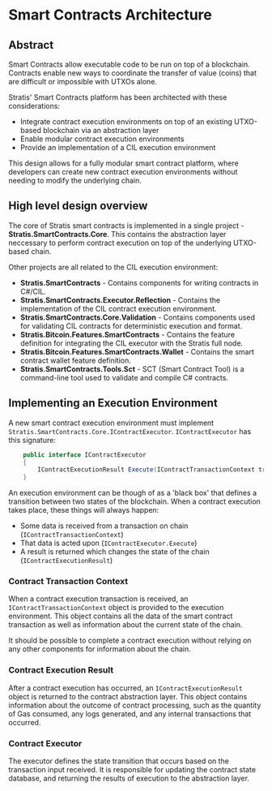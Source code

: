 # Smart Contracts Architecture

## Abstract

Smart Contracts allow executable code to be run on top of a blockchain. Contracts enable new ways to coordinate the transfer of value (coins) that are difficult or impossible with UTXOs alone.

Stratis' Smart Contracts platform has been architected with these considerations:
- Integrate contract execution environments on top of an existing UTXO-based blockchain via an abstraction layer
- Enable modular contract execution environments
- Provide an implementation of a CIL execution environment

This design allows for a fully modular smart contract platform, where developers can create new contract execution environments without needing to modify the underlying chain.

## High level design overview

The core of Stratis smart contracts is implemented in a single project - **Stratis.SmartContracts.Core**. This contains the abstraction layer neccessary to perform contract execution on top of the underlying UTXO-based chain.

Other projects are all related to the CIL execution environment:
* **Stratis.SmartContracts** - Contains components for writing contracts in C#/CIL.
* **Stratis.SmartContracts.Executor.Reflection** - Contains the implementation of the CIL contract execution environment.
* **Stratis.SmartContracts.Core.Validation** - Contains components used for validating CIL contracts for deterministic execution and format.
* **Stratis.Bitcoin.Features.SmartContracts** - Contains the feature definition for integrating the CIL executor with the Stratis full node.
* **Stratis.Bitcoin.Features.SmartContracts.Wallet** - Contains the smart contract wallet feature definition.
* **Stratis.SmartContracts.Tools.Sct** - SCT (Smart Contract Tool) is a command-line tool used to validate and compile C# contracts.

## Implementing an Execution Environment

A new smart contract execution environment must implement `Stratis.SmartContracts.Core.IContractExecutor`. `IContractExecutor` has this signature:

``` csharp
    public interface IContractExecutor
    {
        IContractExecutionResult Execute(IContractTransactionContext transactionContext);
    }
```

An execution environment can be though of as a 'black box' that defines a transition between two states of the blockchain. When a contract execution takes place, these things will always happen:
* Some data is received from a transaction on chain (`IContractTransactionContext`)
* That data is acted upon (`IContractExecutor.Execute`)
* A result is returned which changes the state of the chain (`IContractExecutionResult`)

### Contract Transaction Context

When a contract execution transaction is received, an `IContractTransactionContext` object is provided to the execution environment. This object contains all the data of the smart contract transaction as well as information about the current state of the chain.

It should be possible to complete a contract execution without relying on any other components for information about the chain.

### Contract Execution Result

After a contract execution has occurred, an `IContractExecutionResult` object is returned to the contract abstraction layer. This object contains information about the outcome of contract processing, such as the quantity of Gas consumed, any logs generated, and any internal transactions that occurred.

### Contract Executor

The executor defines the state transition that occurs based on the transaction input received. It is responsible for updating the contract state database, and returning the results of execution to the abstraction layer.
